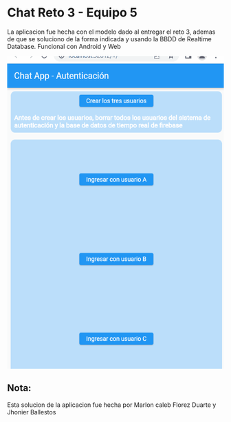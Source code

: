 # Chat Reto 3 - Equipo 5

La aplicacion fue hecha con el modelo dado al entregar el reto 3, ademas de que se soluciono de la forma indicada y usando la BBDD de Realtime Database.
Funcional con Android y Web

![chat](https://raw.githubusercontent.com/mallonflowerz/reto3/master/demostracionAppreto3.gif)


## Nota:
Esta solucion de la aplicacion fue hecha por Marlon caleb Florez Duarte y Jhonier Ballestos

